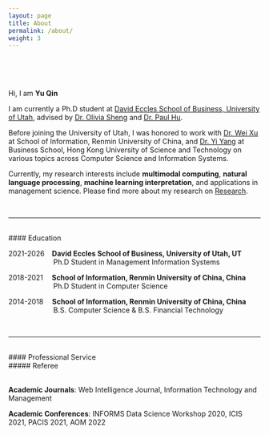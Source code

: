 ```yaml
---
layout: page
title: About
permalink: /about/
weight: 3
---
```

<br>
<br>
<br>

Hi, I am **Yu Qin** <br>

I am currently a Ph.D student at [David Eccles School of Business, University of Utah](https://eccles.utah.edu/), advised by [Dr. Olivia Sheng](https://eccles.utah.edu/team/olivia-sheng/) and [Dr. Paul Hu](https://eccles.utah.edu/team/paul-hu/).<br>

Before joining the University of Utah, I was honored to work with [Dr. Wei Xu](http://info.ruc.edu.cn/academic_professor.php?teacher_id=71) at School of Information, Renmin University of China, and [Dr. Yi Yang](https://isom.hkust.edu.hk/faculty-and-staff/directory/imyiyang) at Business School, Hong Kong University of Science and Technology on various topics across Computer Science and Information Systems. <br>

Currently, my research interests include **multimodal computing**, **natural language processing**, **machine learning interpretation**, and applications in management science. Please find more about my research on [Research](https://yuqin.tech/research/). <br>

<br>

---
<br>
#### Education 
<br>

2021-2026 &ensp; **David Eccles School of Business, University of Utah, UT**<br>
&emsp; &emsp; &emsp; &emsp; &emsp; Ph.D Student in Management Information Systems 
<br>

2018-2021 &ensp; &thinsp;**School of Information, Renmin University of China, China**<br>
&emsp; &emsp; &emsp; &emsp; &emsp; Ph.D Student in Computer Science 
<br>

2014-2018 &ensp; &thinsp;**School of Information, Renmin University of China, China**<br>
&emsp; &emsp; &emsp; &emsp; &emsp; B.S. Computer Science & B.S. Financial Technology <br>

<br>

---
<br>
#### Professional Service
<br>
##### Referee <br>
<br>

**Academic Journals**: Web Intelligence Journal, Information Technology and Management <br>

**Academic Conferences**: INFORMS Data Science Workshop 2020, ICIS 2021, PACIS 2021, AOM 2022 <br>




